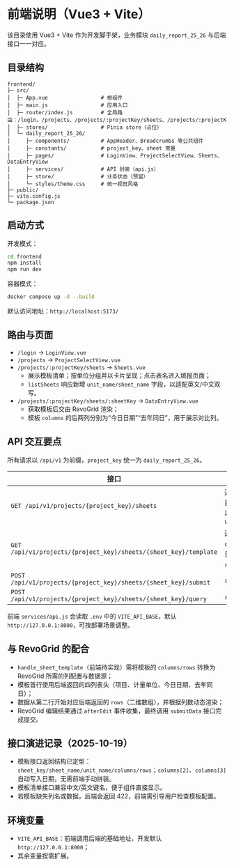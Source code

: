 # 前端说明（Vue3 + Vite）

该目录使用 Vue3 + Vite 作为开发脚手架，业务模块 `daily_report_25_26` 与后端接口一一对应。

## 目录结构

```
frontend/
├─ src/
│  ├─ App.vue                 # 根组件
│  ├─ main.js                 # 应用入口
│  ├─ router/index.js         # 全局路由：/login、/projects、/projects/:projectKey/sheets、/projects/:projectKey/sheets/:sheetKey
│  ├─ stores/                 # Pinia store（占位）
│  └─ daily_report_25_26/
│     ├─ components/          # AppHeader、Breadcrumbs 等公共组件
│     ├─ constants/           # project_key、sheet 常量
│     ├─ pages/               # LoginView、ProjectSelectView、Sheets、DataEntryView
│     ├─ services/            # API 封装（api.js）
│     ├─ store/               # 业务状态（预留）
│     └─ styles/theme.css     # 统一视觉风格
├─ public/
├─ vite.config.js
└─ package.json
```

## 启动方式

开发模式：

```bash
cd frontend
npm install
npm run dev
```

容器模式：

```bash
docker compose up -d --build
```

默认访问地址：`http://localhost:5173/`

## 路由与页面

- `/login` → `LoginView.vue`
- `/projects` → `ProjectSelectView.vue`
- `/projects/:projectKey/sheets` → `Sheets.vue`
  - 展示模板清单；按单位分组并以卡片呈现；点击表名进入填报页面；
  - `listSheets` 响应新增 `unit_name/sheet_name` 字段，以适配英文/中文双写。 
- `/projects/:projectKey/sheets/:sheetKey` → `DataEntryView.vue`
  - 获取模板后交由 RevoGrid 渲染；
  - 模板 `columns` 的后两列分别为“今日日期”“去年同日”，用于展示对比列。 

## API 交互要点

所有请求以 `/api/v1` 为前缀，`project_key` 统一为 `daily_report_25_26`。

| 接口 | 说明 |
| --- | --- |
| `GET /api/v1/projects/{project_key}/sheets` | 返回表格清单；单个条目同时包含 `单位名/表名` 以及 `unit_name/sheet_name` |
| `GET /api/v1/projects/{project_key}/sheets/{sheet_key}/template` | 返回填报模板；`columns` 自动补齐当前日期与上一年度同日；`rows` 为二维数组 |
| `POST /api/v1/projects/{project_key}/sheets/{sheet_key}/submit` | 占位（待实现） |
| `POST /api/v1/projects/{project_key}/sheets/{sheet_key}/query` | 占位（待实现） |

前端 `services/api.js` 会读取 `.env` 中的 `VITE_API_BASE`，默认 `http://127.0.0.1:8000`，可按部署场景调整。

## 与 RevoGrid 的配合

- `handle_sheet_template`（前端待实现）需将模板的 `columns/rows` 转换为 RevoGrid 所需的列配置与数据源；
- 模板首行使用后端返回的四列表头（项目、计量单位、今日日期、去年同日）；
- 数据从第二行开始对应后端返回的 `rows`（二维数组），并根据列数动态渲染；
- RevoGrid 编辑结果通过 `afterEdit` 事件收集，最终调用 `submitData` 接口完成提交。

## 接口演进记录（2025-10-19）

- 模板接口返回结构已定型：`sheet_key/sheet_name/unit_name/columns/rows`；`columns[2]`、`columns[3]` 自动写入日期，无需前端手动拼装。 
- 模板清单接口兼容中文/英文键名，便于组件直接显示。
- 若模板缺失列名或数据，后端会返回 422，前端需引导用户检查模板配置。

## 环境变量

- `VITE_API_BASE`：前端调用后端的基础地址，开发默认 `http://127.0.0.1:8000`；
- 其余变量按需扩展。
